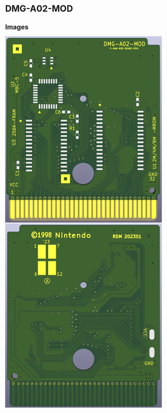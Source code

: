 # DMG-A02-MOD

## Images
![Front](https://github.com/Chase-san/NintendoModdedPCB/blob/main/DMG-A02-MOD/images/front.png)
![Rear](https://github.com/Chase-san/NintendoModdedPCB/blob/main/DMG-A02-MOD/images/back.png)

